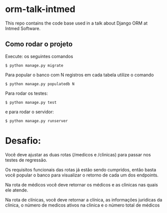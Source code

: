 # orm-talk-intmed
This repo contains the code base used in a talk about Django ORM at Intmed Software.

## Como rodar o projeto

Execute: os seguintes comandos


```
$ python manage.py migrate
```

Para popular o banco com N registros em cada tabela utilize o comando


```
$ python manage.py populatedb N
```

Para rodar os testes:

```
$ python manage.py test
```

e para rodar o servidor:

```
$ python manage.py runserver
```

# Desafio:

Você deve ajustar as duas rotas (/medicos e /clinicas) para passar nos testes de regressão. 

Os requisitos funcionais das rotas já estão sendo cumpridos, então basta você popular o banco para visualizar
o retorno de cada um dos endpoints.

Na rota de médicos você deve retornar os médicos e as clinicas nas quais ele atende.

Na rota de clínicas, você deve retornar a clínica, as informações juridicas da clinica, o número de medicos ativos na clinica e 
o número total de médicos
